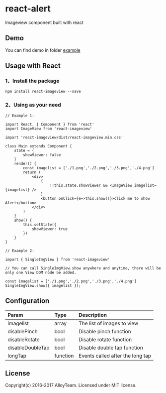 # react-alert
Imageview component built with react

## Demo
You can find demo in folder [example](https://github.com/Caesor/react-imageview/examples)

## Usage with React

### 1、Install the package
`npm install react-imageview --save`

### 2、Using as your need
```
// Example 1:

import React, { Component } from 'react'
import ImageView from 'react-imageview'

import 'react-imageview/dist/react-imageview.min.css'

class Main extends Component {
    state = {
        showViewer: false
    }
    render() {
        const imagelist = ['./1.png','./2.png','./3.png','./4.png']
        return (
            <div>
                {
                    !!this.state.showViewer && <ImageView imagelist={imagelist} />
                }
                <button onClick={e=>this.show()}>click me to show Alert</button>
            </div>
        )
    }
    show() {
        this.setState({
            showViewer: true
        })
    }
}

// Example 2:

import { SingleImgView } from 'react-imageview'

// You can call SingleImgView.show anywhere and anytime, there will be only one View DOM node be added.

const imagelist = ['./1.png','./2.png','./3.png','./4.png']
SingleImgView.show({ imagelist });
```
## Configuration
| Param     | Type     | Description |
| :------------- | :------------- | :------------- |
| imagelist         | array      | The list of images to view |
| disablePinch      | bool       | Disable pinch function |
| disableRotate     | bool       | Disable rotate function |
| disableDoubleTap  | bool       | Disable double tap function |
| longTap           | function   | Events called after the long tap |

## License
Copyright(c) 2016-2017 AlloyTeam. Licensed under MIT license.
